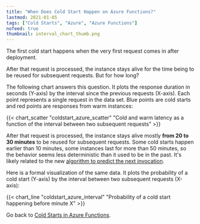 ```yaml
---
title: "When Does Cold Start Happen on Azure Functions?"
lastmod: 2021-01-05
tags: ["Cold Starts", "Azure", "Azure Functions"]
nofeed: true
thumbnail: interval_chart_thumb.png
---
```


The first cold start happens when the very first request comes in after deployment.

After that request is processed, the instance stays alive for the time being to be reused for subsequent requests. But for how long?

The following chart answers this question. It plots the response duration in seconds (Y-axis) by the interval since the previous requests (X-axis). Each point represents a single request in the data set. Blue points are cold starts and red points are responses from warm instances:

{{< chart_scatter
    "coldstart_azure_scatter"
    "Cold and warm latency as a function of the interval between two subsequent requests" >}}

After that request is processed, the instance stays alive mostly **from 20 to 30 minutes** to be reused for subsequent requests. Some cold starts happen earlier than 10 minutes, some instances last for more than 50 minutes, so the behavior seems less deterministic than it used to be in the past. It's likely related to the new [algorithm to predict the next invocation](https://mikhail.io/2020/06/eliminate-cold-starts-by-predicting-invocations-of-serverless-functions/).

Here is a formal visualization of the same data. It plots the probability of a cold start (Y-axis) by the interval between two subsequent requests (X-axis):

{{< chart_line
    "coldstart_azure_interval"
    "Probability of a cold start happening before minute X" >}}

Go back to [Cold Starts in Azure Functions](/serverless/coldstarts/azure/).